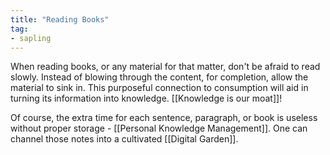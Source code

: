 ```yaml
---
title: "Reading Books"
tag: 
- sapling
---
```


When reading books, or any material for that matter, don't be afraid to read slowly. Instead of blowing through the content, for completion, allow the material to sink in. This purposeful connection to consumption will aid in turning its information into knowledge. [[Knowledge is our moat]]!

Of course, the extra time for each sentence, paragraph, or book is useless without proper storage - [[Personal Knowledge Management]]. One can channel those notes into a cultivated [[Digital Garden]]. 
